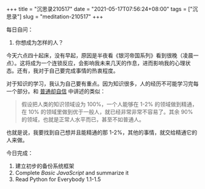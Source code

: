 +++
title = "沉思录210517"
date = "2021-05-17T07:56:24+08:00"
tags = ["沉思录"]
slug = "meditation-210517"
+++

每日自问：

1. 你想成为怎样的人？

今天六点四十起床，没有早起，原因是半夜看《银河帝国系列》看到很晚（凌晨一点）。这将成为一个连锁反应，会影响我未来几天的作息，进而影响我的心理状态。还有，我对于自己要完成事情的热衷程度。

对于知识的学习，我认为自己要有重点。因为知识很多，人的经历不可能学习完每一个部分。和 [普通却自信](/notes/ordinary-but-confident/) 中讲述的类似：

> 假设把人类的知识领域设为 100%，一个人能够在 1-2% 的领域做到精通，在 10% 的领域里做到优于一般人，就已经非常非常不容易了。其余 90% 的领域，也就是正常人水平而已，甚至不如普通人。

也就是说，我要找到自己想并且能精通的那 1-2%，其他的事情，就交给精通它的人来做。

今日完成：

1. 建立初步的备份系统框架
2. Complete _Basic JavaScript_ and summarize it
3. Read Python for Everybody 1.1-1.5
